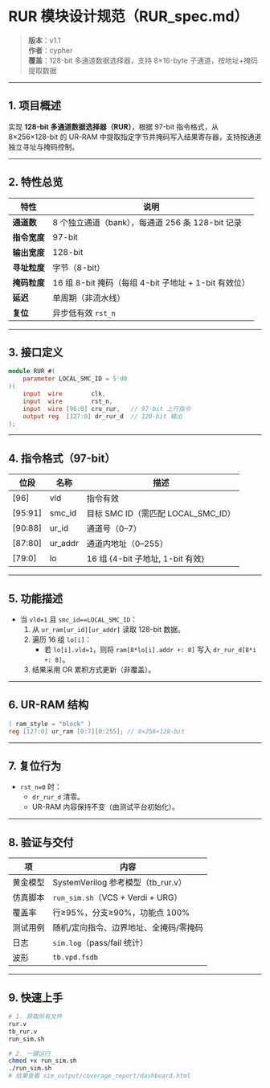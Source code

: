 # RUR 模块设计规范（RUR_spec.md）

> **版本**：v1.1  
> **作者**：cypher  
> **覆盖**：128-bit 多通道数据选择器，支持 8×16-byte 子通道，按地址+掩码提取数据  

---

## 1. 项目概述
实现 **128-bit 多通道数据选择器（RUR）**，根据 97-bit 指令格式，从 8×256×128-bit 的 UR-RAM 中提取指定字节并掩码写入结果寄存器，支持按通道独立寻址与掩码控制。

---

## 2. 特性总览
| 特性           | 说明 |
|----------------|------|
| **通道数**     | 8 个独立通道（bank），每通道 256 条 128-bit 记录 |
| **指令宽度**   | 97-bit |
| **输出宽度**   | 128-bit |
| **寻址粒度**   | 字节（8-bit） |
| **掩码粒度**   | 16 组 8-bit 掩码（每组 4-bit 子地址 + 1-bit 有效位） |
| **延迟**       | 单周期（非流水线） |
| **复位**       | 异步低有效 `rst_n` |

---

## 3. 接口定义
```verilog
module RUR #(
    parameter LOCAL_SMC_ID = 5'd0
)(
    input  wire        clk,
    input  wire        rst_n,
    input  wire [96:0] cru_rur,   // 97-bit 上行指令
    output reg  [127:0] dr_rur_d  // 128-bit 输出
);
```

---

## 4. 指令格式（97-bit）

| 位段        | 名称    | 描述                                  |
|-------------|---------|---------------------------------------|
| [96]        | vld     | 指令有效                              |
| [95:91]     | smc_id  | 目标 SMC ID（需匹配 LOCAL_SMC_ID）    |
| [90:88]     | ur_id   | 通道号（0–7）                         |
| [87:80]     | ur_addr | 通道内地址（0–255）                   |
| [79:0]      | lo      | 16 组 {4-bit 子地址, 1-bit 有效}     |

---

## 5. 功能描述
- 当 `vld=1` 且 `smc_id==LOCAL_SMC_ID`：
  1. 从 `ur_ram[ur_id][ur_addr]` 读取 128-bit 数据。
  2. 遍历 16 组 `lo[i]`：
     - 若 `lo[i].vld=1`，则将 `ram[8*lo[i].addr +: 8]` 写入 `dr_rur_d[8*i +: 8]`。
  3. 结果采用 OR 累积方式更新（非覆盖）。

---

## 6. UR-RAM 结构

```verilog
( ram_style = "block" )
reg [127:0] ur_ram [0:7][0:255]; // 8×256×128-bit
```
---

## 7. 复位行为
- `rst_n=0` 时：
  - `dr_rur_d` 清零。
  - UR-RAM 内容保持不变（由测试平台初始化）。

---

## 8. 验证与交付

| 项           | 内容                                      |
|--------------|-------------------------------------------|
| 黄金模型     | SystemVerilog 参考模型（tb_rur.v）        |
| 仿真脚本     | `run_sim.sh`（VCS + Verdi + URG）         |
| 覆盖率       | 行≥95%，分支≥90%，功能点 100%             |
| 测试用例     | 随机/定向指令、边界地址、全掩码/零掩码    |
| 日志         | `sim.log`（pass/fail 统计）               |
| 波形         | `tb.vpd.fsdb`                             |

---

## 9. 快速上手
```bash
# 1. 获取所有文件
rur.v
tb_rur.v
run_sim.sh

# 2. 一键运行
chmod +x run_sim.sh
./run_sim.sh
# 结果查看 sim_output/coverage_report/dashboard.html
```
